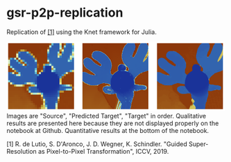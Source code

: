 # gsr-p2p-replication

Replication of [[1]](https://arxiv.org/abs/1904.01501) using the Knet framework for Julia.

![-](results.PNG)
Images are "Source", "Predicted Target", "Target" in order. Qualitative results are presented here because they are not displayed properly on the notebook at Github. Quantitative results at the bottom of the notebook.

[1] R. de Lutio, S. D'Aronco, J. D. Wegner, K. Schindler. "Guided Super-Resolution as Pixel-to-Pixel Transformation", ICCV, 2019.

